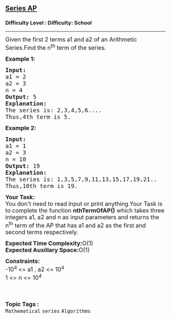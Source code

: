 <h2><a href="https://www.geeksforgeeks.org/problems/series-ap5310/1?page=1&difficulty=School&status=unsolved&sortBy=submissions">Series AP</a></h2><h3>Difficulty Level : Difficulty: School</h3><hr><div class="problems_problem_content__Xm_eO"><p><span style="font-size: 18px;">Given the first 2 terms a1 and a2 of an Arithmetic Series.Find the n<sup>th</sup> term of the series.&nbsp;</span></p>
<p><span style="font-size: 18px;"><strong>Example 1:</strong></span></p>
<pre><span style="font-size: 18px;"><strong>Input:</strong>
a1 = 2
a2 = 3
n = 4
<strong>Output: </strong>5
<strong>Explanation:</strong>
The series is: 2,3,4,5,6....
Thus,4th term is 5.</span></pre>
<p><span style="font-size: 18px;"><strong>Example 2:</strong></span></p>
<pre><span style="font-size: 18px;"><strong>Input:</strong>
a1 = 1
a2 = 3
n = 10
<strong>Output: </strong>19
<strong>Explanation:</strong>
The series is: 1,3,5,7,9,11,13,15,17,19,21..
Thus,10th term is 19.</span></pre>
<p><span style="font-size: 18px;"><strong>Your Task:</strong><br>You don't need to read input or print anything.Your Task is to complete the function <strong>nthTermOfAP()</strong> which takes three integers a1, a2 and n as input parameters and returns the n<sup>th</sup> term of the AP that has a1 and a2 as the first and second terms respectively.</span></p>
<p><span style="font-size: 18px;"><strong>Expected Time Complexity:</strong>O(1)<br><strong>Expected Auxillary Space:</strong>O(1)</span></p>
<p><span style="font-size: 18px;"><strong>Constraints:</strong><br>-10<sup>4 </sup>&lt;= a1 , a2 &lt;= 10<sup>4</sup><br>1 &lt;= n &lt;= 10<sup>4</sup></span><br>&nbsp;</p></div><br><p><span style=font-size:18px><strong>Topic Tags : </strong><br><code>Mathematical</code>&nbsp;<code>series</code>&nbsp;<code>Algorithms</code>&nbsp;